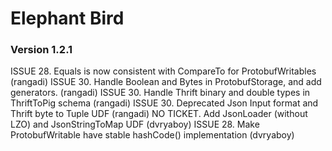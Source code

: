 # Elephant Bird #

### Version 1.2.1 ###

ISSUE 28. Equals is now consistent with CompareTo for ProtobufWritables (rangadi)
ISSUE 30.  Handle Boolean and Bytes in ProtobufStorage, and add generators. (rangadi) 
ISSUE 30.  Handle Thrift binary and double types in ThriftToPig schema (rangadi)
ISSUE 30.  Deprecated Json Input format and Thrift byte to Tuple UDF (rangadi)
NO TICKET. Add JsonLoader (without LZO) and JsonStringToMap UDF (dvryaboy)
ISSUE 28. Make ProtobufWritable have stable hashCode() implementation (dvryaboy)